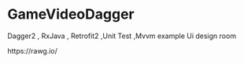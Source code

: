 # GameVideoDagger
Dagger2 , RxJava , Retrofit2 ,Unit Test ,Mvvm example 
Ui design room

<p>https://rawg.io/</p>
